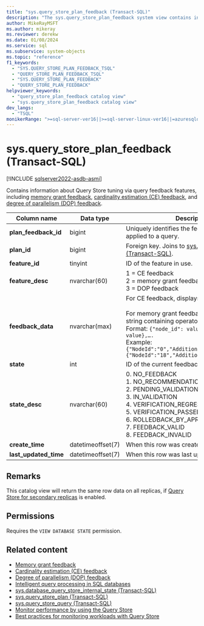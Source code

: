 ```yaml
---
title: "sys.query_store_plan_feedback (Transact-SQL)"
description: "The sys.query_store_plan_feedback system view contains information about Query Store tuning via memory grant, CE, and DOP feedback."
author: MikeRayMSFT
ms.author: mikeray
ms.reviewer: derekw
ms.date: 01/08/2024
ms.service: sql
ms.subservice: system-objects
ms.topic: "reference"
f1_keywords:
  - "SYS.QUERY_STORE_PLAN_FEEDBACK_TSQL"
  - "QUERY_STORE_PLAN_FEEDBACK_TSQL"
  - "SYS.QUERY_STORE_PLAN_FEEDBACK"
  - "QUERY_STORE_PLAN_FEEDBACK"
helpviewer_keywords:
  - "query_store_plan_feedback catalog view"
  - "sys.query_store_plan_feedback catalog view"
dev_langs:
  - "TSQL"
monikerRange: ">=sql-server-ver16||>=sql-server-linux-ver16||=azuresqldb-mi-current||=azuresqldb-current"
---
```

# sys.query_store_plan_feedback (Transact-SQL)

[!INCLUDE [sqlserver2022-asdb-asmi](../../includes/applies-to-version/sqlserver2022-asdb-asmi.md)]

Contains information about Query Store tuning via query feedback features, including [memory grant feedback](../performance/intelligent-query-processing-memory-grant-feedback.md), [cardinality estimation (CE) feedback](../performance/intelligent-query-processing-cardinality-estimation-feedback.md), and [degree of parallelism (DOP) feedback](../performance/intelligent-query-processing-degree-parallelism-feedback.md).

| Column name | Data type | Description |
| --- | --- | --- |
| **plan_feedback_id** | bigint | Uniquely identifies the feedback change applied to a query. |
| **plan_id** | bigint | Foreign key. Joins to [sys.query_store_plan (Transact-SQL)](../../relational-databases/system-catalog-views/sys-query-store-plan-transact-sql.md). |
| **feature_id** | tinyint | ID of the feature in use. |
| **feature_desc** | nvarchar(60) | 1 = CE feedback<br />2 = memory grant feedback<br />3 = DOP feedback |
| **feedback_data** | nvarchar(max) | For CE feedback, displays query hints in use.<br /><br />For memory grant feedback, displays JSON string containing operator-level grant values.<br />Format: `{"node_id": value}, {"node_id": value},….`<br />Example: `{"NodeId":"0","AdditionalMemoryKB":"1152"},{"NodeId":"18","AdditionalMemoryKB":"1856"}` |
| **state** | int | ID of the current feedback state. |
| **state_desc** | nvarchar(60) | 0. NO_FEEDBACK<br />1. NO_RECOMMENDATION<br />2. PENDING_VALIDATION<br />3. IN_VALIDATION<br />4. VERIFICATION_REGRESSED<br />5. VERIFICATION_PASSED<br />6. ROLLEDBACK_BY_APRC<br />7. FEEDBACK_VALID<br />8. FEEDBACK_INVALID |
| **create_time** | datetimeoffset(7) | When this row was created. |
| **last_updated_time** | datetimeoffset(7) | When this row was last updated. |

## Remarks

This catalog view will return the same row data on all replicas, if [Query Store for secondary replicas](../performance/query-store-for-secondary-replicas.md) is enabled.

## Permissions

Requires the `VIEW DATABASE STATE` permission.

## Related content

- [Memory grant feedback](../performance/intelligent-query-processing-memory-grant-feedback.md)
- [Cardinality estimation (CE) feedback](../performance/intelligent-query-processing-cardinality-estimation-feedback.md)
- [Degree of parallelism (DOP) feedback](../performance/intelligent-query-processing-degree-parallelism-feedback.md)
- [Intelligent query processing in SQL databases](../performance/intelligent-query-processing.md)
- [sys.database_query_store_internal_state (Transact-SQL)](sys-database-query-store-internal-state-transact-sql.md)
- [sys.query_store_plan (Transact-SQL)](sys-query-store-plan-transact-sql.md)
- [sys.query_store_query (Transact-SQL)](sys-query-store-query-transact-sql.md)
- [Monitor performance by using the Query Store](../performance/monitoring-performance-by-using-the-query-store.md)
- [Best practices for monitoring workloads with Query Store](../performance/best-practice-with-the-query-store.md)
